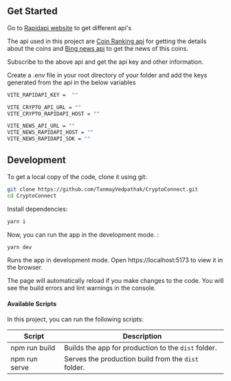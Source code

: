 ## Get Started

Go to [Rapidapi website](https://rapidapi.com/hub) to get different api's

The api used in this project are [Coin Ranking api](https://rapidapi.com/Coinranking/api/coinranking1) for getting the details about the coins and [Bing news api](https://rapidapi.com/microsoft-azure-org-microsoft-cognitive-services/api/bing-news-search1) to get the news of this coins.

Subscribe to the above api and get the api key and other information.

Create a .env file in your root directory of your folder and add the keys generated from the api in the below variables

```sh
VITE_RAPIDAPI_KEY =  ""

VITE_CRYPTO_API_URL = ""
VITE_CRYPTO_RAPIDAPI_HOST = ""

VITE_NEWS_API_URL = ""
VITE_NEWS_RAPIDAPI_HOST = ""
VITE_NEWS_RAPIDAPI_SDK = ""

```

## Development

To get a local copy of the code, clone it using git:

```sh
git clone https://github.com/TanmayVedpathak/CryptoConnect.git
cd CryptoConnect
```

Install dependencies:

```sh
yarn i
```

Now, you can run the app in the development mode. :

```sh
yarn dev
```

Runs the app in development mode. Open https://localhost:5173 to view it in the browser.

The page will automatically reload if you make changes to the code. You will see the build errors and lint warnings in the console.

#### Available Scripts

In this project, you can run the following scripts:

| Script        | Description                                         |
| ------------- | --------------------------------------------------- |
| npm run build | Builds the app for production to the `dist` folder. |
| npm run serve | Serves the production build from the `dist` folder. |
